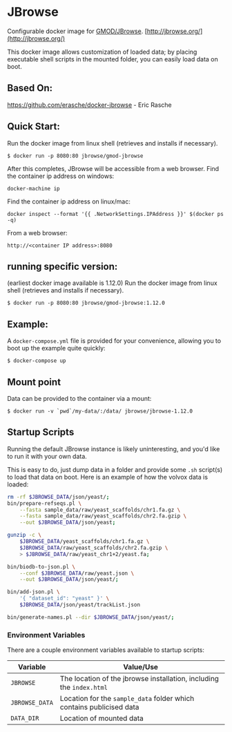 # JBrowse

Configurable docker image for [GMOD/JBrowse](https://github.com/gmod/jbrowse/).
[http://jbrowse.org/](http://jbrowse.org/)

This docker image allows customization of loaded data; by placing
executable shell scripts in the mounted folder, you can easily load data
on boot.

## Based On: 
https://github.com/erasche/docker-jbrowse - Eric Rasche

## Quick Start:
Run the docker image from linux shell (retrieves and installs if necessary).
```console
$ docker run -p 8080:80 jbrowse/gmod-jbrowse
```
After this completes, JBrowse will be accessible from a web browser.
Find the container ip address on windows:
```console
docker-machine ip
```
Find the container ip address on linux/mac:
```console
docker inspect --format '{{ .NetworkSettings.IPAddress }}' $(docker ps -q)
```
From a web browser:
```console
http://<container IP address>:8080
```
## running specific version:
(earliest docker image available is 1.12.0)
Run the docker image from linux shell (retrieves and installs if necessary).
```console
$ docker run -p 8080:80 jbrowse/gmod-jbrowse:1.12.0
```

## Example:

A `docker-compose.yml` file is provided for your convenience, allowing you to boot up the example quite quickly:

```console
$ docker-compose up
```

## Mount point

Data can be provided to the container via a mount:

```console
$ docker run -v `pwd`/my-data/:/data/ jbrowse/jbrowse-1.12.0
```

## Startup Scripts

Running the default JBrowse instance is likely uninteresting, and you'd like to
run it with your own data.

This is easy to do, just dump data in a folder and provide some `.sh` script(s)
to load that data on boot. Here is an example of how the volvox data is loaded:

```bash
rm -rf $JBROWSE_DATA/json/yeast/;
bin/prepare-refseqs.pl \
    --fasta sample_data/raw/yeast_scaffolds/chr1.fa.gz \
    --fasta sample_data/raw/yeast_scaffolds/chr2.fa.gzip \
    --out $JBROWSE_DATA/json/yeast;

gunzip -c \
    $JBROWSE_DATA/yeast_scaffolds/chr1.fa.gz \
    $JBROWSE_DATA/raw/yeast_scaffolds/chr2.fa.gzip \
    > $JBROWSE_DATA/raw/yeast_chr1+2/yeast.fa;

bin/biodb-to-json.pl \
    --conf $JBROWSE_DATA/raw/yeast.json \
    --out $JBROWSE_DATA/json/yeast/;

bin/add-json.pl \
    '{ "dataset_id": "yeast" }' \
    $JBROWSE_DATA/json/yeast/trackList.json

bin/generate-names.pl --dir $JBROWSE_DATA/json/yeast/;

```

### Environment Variables

There are a couple environment variables available to startup scripts:

Variable       | Value/Use
-------------- | ---
`JBROWSE`      | The location of the jbrowse installation, including the `index.html`
`JBROWSE_DATA` | Location for the `sample_data` folder which contains publicised data
`DATA_DIR`     | Location of mounted data

